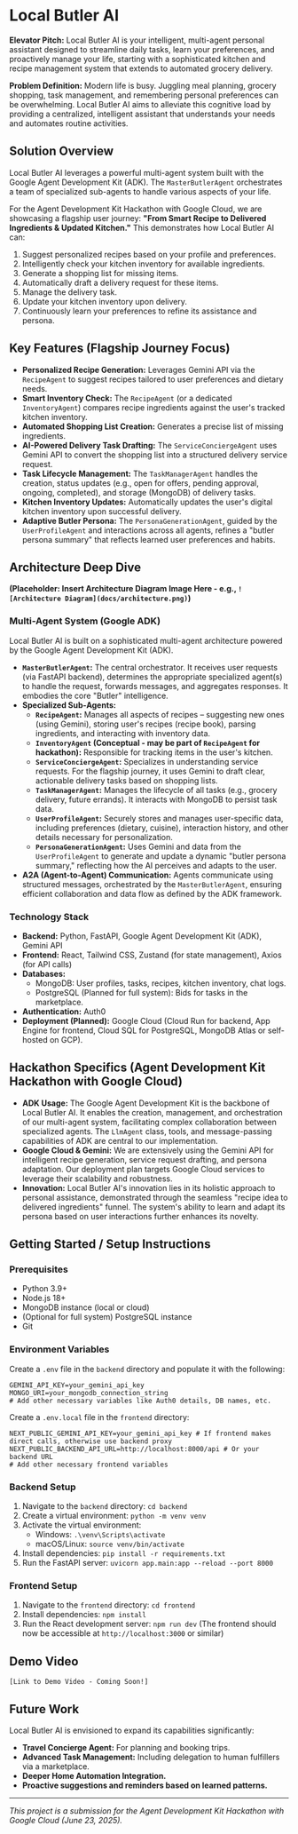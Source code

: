 # Local Butler AI

**Elevator Pitch:** Local Butler AI is your intelligent, multi-agent personal assistant designed to streamline daily tasks, learn your preferences, and proactively manage your life, starting with a sophisticated kitchen and recipe management system that extends to automated grocery delivery.

**Problem Definition:** Modern life is busy. Juggling meal planning, grocery shopping, task management, and remembering personal preferences can be overwhelming. Local Butler AI aims to alleviate this cognitive load by providing a centralized, intelligent assistant that understands your needs and automates routine activities.

## Solution Overview

Local Butler AI leverages a powerful multi-agent system built with the Google Agent Development Kit (ADK). The `MasterButlerAgent` orchestrates a team of specialized sub-agents to handle various aspects of your life.

For the Agent Development Kit Hackathon with Google Cloud, we are showcasing a flagship user journey: **"From Smart Recipe to Delivered Ingredients & Updated Kitchen."** This demonstrates how Local Butler AI can:
1.  Suggest personalized recipes based on your profile and preferences.
2.  Intelligently check your kitchen inventory for available ingredients.
3.  Generate a shopping list for missing items.
4.  Automatically draft a delivery request for these items.
5.  Manage the delivery task.
6.  Update your kitchen inventory upon delivery.
7.  Continuously learn your preferences to refine its assistance and persona.

## Key Features (Flagship Journey Focus)

*   **Personalized Recipe Generation:** Leverages Gemini API via the `RecipeAgent` to suggest recipes tailored to user preferences and dietary needs.
*   **Smart Inventory Check:** The `RecipeAgent` (or a dedicated `InventoryAgent`) compares recipe ingredients against the user's tracked kitchen inventory.
*   **Automated Shopping List Creation:** Generates a precise list of missing ingredients.
*   **AI-Powered Delivery Task Drafting:** The `ServiceConciergeAgent` uses Gemini API to convert the shopping list into a structured delivery service request.
*   **Task Lifecycle Management:** The `TaskManagerAgent` handles the creation, status updates (e.g., open for offers, pending approval, ongoing, completed), and storage (MongoDB) of delivery tasks.
*   **Kitchen Inventory Updates:** Automatically updates the user's digital kitchen inventory upon successful delivery.
*   **Adaptive Butler Persona:** The `PersonaGenerationAgent`, guided by the `UserProfileAgent` and interactions across all agents, refines a "butler persona summary" that reflects learned user preferences and habits.

## Architecture Deep Dive

**(Placeholder: Insert Architecture Diagram Image Here - e.g., `![Architecture Diagram](docs/architecture.png)`)**

### Multi-Agent System (Google ADK)

Local Butler AI is built on a sophisticated multi-agent architecture powered by the Google Agent Development Kit (ADK).

*   **`MasterButlerAgent`:** The central orchestrator. It receives user requests (via FastAPI backend), determines the appropriate specialized agent(s) to handle the request, forwards messages, and aggregates responses. It embodies the core "Butler" intelligence.
*   **Specialized Sub-Agents:**
    *   **`RecipeAgent`:** Manages all aspects of recipes – suggesting new ones (using Gemini), storing user's recipes (recipe book), parsing ingredients, and interacting with inventory data.
    *   **`InventoryAgent` (Conceptual - may be part of `RecipeAgent` for hackathon):** Responsible for tracking items in the user's kitchen.
    *   **`ServiceConciergeAgent`:** Specializes in understanding service requests. For the flagship journey, it uses Gemini to draft clear, actionable delivery tasks based on shopping lists.
    *   **`TaskManagerAgent`:** Manages the lifecycle of all tasks (e.g., grocery delivery, future errands). It interacts with MongoDB to persist task data.
    *   **`UserProfileAgent`:** Securely stores and manages user-specific data, including preferences (dietary, cuisine), interaction history, and other details necessary for personalization.
    *   **`PersonaGenerationAgent`:** Uses Gemini and data from the `UserProfileAgent` to generate and update a dynamic "butler persona summary," reflecting how the AI perceives and adapts to the user.
*   **A2A (Agent-to-Agent) Communication:** Agents communicate using structured messages, orchestrated by the `MasterButlerAgent`, ensuring efficient collaboration and data flow as defined by the ADK framework.

### Technology Stack

*   **Backend:** Python, FastAPI, Google Agent Development Kit (ADK), Gemini API
*   **Frontend:** React, Tailwind CSS, Zustand (for state management), Axios (for API calls)
*   **Databases:**
    *   MongoDB: User profiles, tasks, recipes, kitchen inventory, chat logs.
    *   PostgreSQL (Planned for full system): Bids for tasks in the marketplace.
*   **Authentication:** Auth0
*   **Deployment (Planned):** Google Cloud (Cloud Run for backend, App Engine for frontend, Cloud SQL for PostgreSQL, MongoDB Atlas or self-hosted on GCP).

## Hackathon Specifics (Agent Development Kit Hackathon with Google Cloud)

*   **ADK Usage:** The Google Agent Development Kit is the backbone of Local Butler AI. It enables the creation, management, and orchestration of our multi-agent system, facilitating complex collaboration between specialized agents. The `LlmAgent` class, tools, and message-passing capabilities of ADK are central to our implementation.
*   **Google Cloud & Gemini:** We are extensively using the Gemini API for intelligent recipe generation, service request drafting, and persona adaptation. Our deployment plan targets Google Cloud services to leverage their scalability and robustness.
*   **Innovation:** Local Butler AI's innovation lies in its holistic approach to personal assistance, demonstrated through the seamless "recipe idea to delivered ingredients" funnel. The system's ability to learn and adapt its persona based on user interactions further enhances its novelty.

## Getting Started / Setup Instructions

### Prerequisites

*   Python 3.9+
*   Node.js 18+
*   MongoDB instance (local or cloud)
*   (Optional for full system) PostgreSQL instance
*   Git

### Environment Variables

Create a `.env` file in the `backend` directory and populate it with the following:
```
GEMINI_API_KEY=your_gemini_api_key
MONGO_URI=your_mongodb_connection_string
# Add other necessary variables like Auth0 details, DB names, etc.
```
Create a `.env.local` file in the `frontend` directory:
```
NEXT_PUBLIC_GEMINI_API_KEY=your_gemini_api_key # If frontend makes direct calls, otherwise use backend proxy
NEXT_PUBLIC_BACKEND_API_URL=http://localhost:8000/api # Or your backend URL
# Add other necessary frontend variables
```

### Backend Setup

1.  Navigate to the `backend` directory: `cd backend`
2.  Create a virtual environment: `python -m venv venv`
3.  Activate the virtual environment:
    *   Windows: `.\venv\Scripts\activate`
    *   macOS/Linux: `source venv/bin/activate`
4.  Install dependencies: `pip install -r requirements.txt`
5.  Run the FastAPI server: `uvicorn app.main:app --reload --port 8000`

### Frontend Setup

1.  Navigate to the `frontend` directory: `cd frontend`
2.  Install dependencies: `npm install`
3.  Run the React development server: `npm run dev`
    (The frontend should now be accessible at `http://localhost:3000` or similar)

## Demo Video

`[Link to Demo Video - Coming Soon!]`

## Future Work

Local Butler AI is envisioned to expand its capabilities significantly:
*   **Travel Concierge Agent:** For planning and booking trips.
*   **Advanced Task Management:** Including delegation to human fulfillers via a marketplace.
*   **Deeper Home Automation Integration.**
*   **Proactive suggestions and reminders based on learned patterns.**

---
*This project is a submission for the Agent Development Kit Hackathon with Google Cloud (June 23, 2025).*
